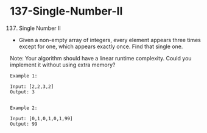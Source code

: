 # 137-Single-Number-II
137. Single Number II

- Given a non-empty array of integers, every element appears three times except for one, which appears exactly once. Find that single one.

Note: Your algorithm should have a linear runtime complexity. Could you implement it without using extra memory?

```
Example 1:

Input: [2,2,3,2]
Output: 3


Example 2:

Input: [0,1,0,1,0,1,99]
Output: 99
```


